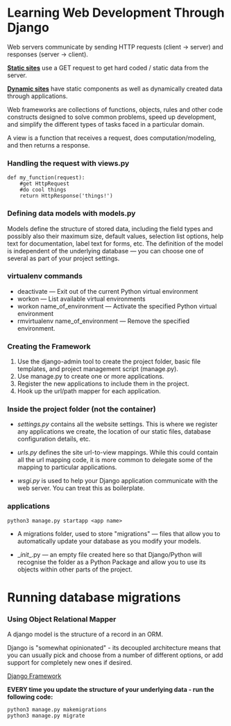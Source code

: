 # Learning Web Development Through Django

Web servers communicate by sending HTTP requests (client -> server) and responses (server -> client).

[**Static sites**](https://mdn.mozillademos.org/files/13841/Basic%20Static%20App%20Server.png) use a GET request to get hard coded / static data from the server.

[**Dynamic sites**](https://mdn.mozillademos.org/files/13839/Web%20Application%20with%20HTML%20and%20Steps.png) have static components as well as dynamically created data through applications.

Web frameworks are collections of functions, objects, rules and other code constructs designed to solve common problems, speed up development, and simplify the different types of tasks faced in a particular domain.

A view is a function that receives a request, does computation/modeling, and then returns a response.

### Handling the request with views.py

```
def my_function(request):
    #get HttpRequest
    #do cool things
    return HttpResponse('things!')
  ```

### Defining data models with models.py

Models define the structure of stored data, including the field types and possibly also their maximum size, default values, selection list options, help text for documentation, label text for forms, etc. The definition of the model is independent of the underlying database — you can choose one of several as part of your project settings.

### virtualenv commands

* deactivate — Exit out of the current Python virtual environment
* workon — List available virtual environments
* workon name_of_environment — Activate the specified Python virtual environment
* rmvirtualenv name_of_environment — Remove the specified environment.

### Creating the Framework
1. Use the django-admin tool to create the project folder, basic file templates, and project management script (manage.py).
2. Use manage.py to create one or more applications.
3. Register the new applications to include them in the project.
4. Hook up the url/path mapper for each application.

### Inside the project folder (not the container)
* *settings.py* contains all the website settings. This is where we register any applications we create, the location of our static files, database configuration details, etc.  

* *urls.py* defines the site url-to-view mappings. While this could contain all the url mapping code, it is more common to delegate some of the mapping to particular applications.

* *wsgi.py* is used to help your Django application communicate with the web server. You can treat this as boilerplate.

### applications
`python3 manage.py startapp <app name>`
* A migrations folder, used to store "migrations" — files that allow you to automatically update your database as you modify your models.

* \__init__.py — an empty file created here so that Django/Python will recognise the folder as a Python Package and allow you to use its objects within other parts of the project.

# Running database migrations
### Using Object Relational Mapper

A django model is the structure of a record in an ORM.

Django is "somewhat opinionated" - its decoupled architecture means that you can usually pick and choose from a number of different options, or add support for completely new ones if desired.

[Django Framework](https://mdn.mozillademos.org/files/13931/basic-django.png)

**EVERY time you update the structure of your underlying data - run the following code:**

```
python3 manage.py makemigrations
python3 manage.py migrate
```
